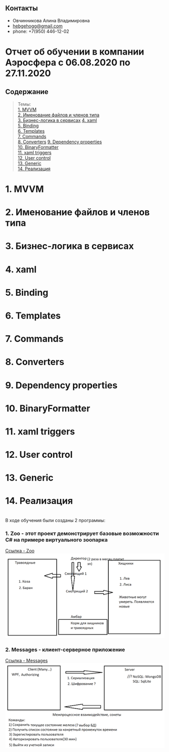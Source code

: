 ## Контакты
- Овчинникова Алина Владимировна
- hebgehogg@gmail.com
- phone: +7(950) 446-12-02

# Отчет об обучении в компании Аэросфера с 06.08.2020 по 27.11.2020

## Содержание 
> Темы:  
[1. MVVM](#MVVM)  
[2. Именование файлов и членов типа](#name)  
[3. Бизнес-логика в сервисах](#business)
[4. xaml](#xaml)  
[5. Binding](#binding)  
[6. Templates](#template)  
[7. Commands](#command)  
[8. Converters](#converter) 
[9. Dependency properties](#dependencyproperties)  
[10. BinaryFormatter](#binaryformatter)  
[11. xaml triggers](#trigger)  
[12. User control](#control)  
[13. Generic](#generic)  
[14. Реализация](#realization)

<a name="MVVM"><h1>1. MVVM</h1></a>

<a name="name"><h1>2. Именование файлов и членов типа</h1></a>

<a name="business"><h1>3. Бизнес-логика в сервисах</h1></a>

<a name="xaml"><h1>4. xaml</h1></a>

<a name="binding"><h1>5. Binding</h1></a>

<a name="template"><h1>6. Templates</h1></a>

<a name="command"><h1>7. Commands</h1></a>

<a name="converter"><h1>8. Converters</h1></a>

<a name="dependencyproperties"><h1>9. Dependency properties</h1></a>

<a name="binaryformatter"><h1>10. BinaryFormatter</h1></a>

<a name="trigger"><h1>11. xaml triggers</h1></a>

<a name="control"><h1>12. User control</h1></a>

<a name="generic"><h1>13. Generic</h1></a>

<a name="realization"><h1>14. Реализация</h1></a>  
В ходе обучения были созданы 2 программы:
### 1. Zoo - этот проект демонстрирует базовые возможности C# на примере виртуального зоопарка
[Ссылка - Zoo](https://github.com/hebgehogg/Zoo)  
![Строение программы Zoo](https://github.com/hebgehogg/Zoo/blob/master/Photos/zoo-app.png)
### 2. Messages - клиент-серверное приложение
[Ссылка - Messages](https://github.com/hebgehogg/Messages)  
![Строение программы Messages](https://github.com/hebgehogg/Zoo/blob/master/Photos/client-server-test-app.png)

